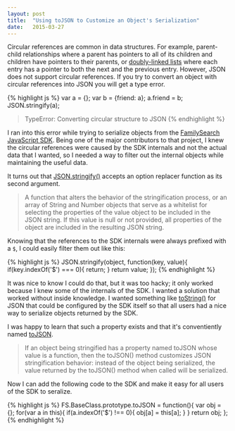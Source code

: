 ```yaml
---
layout: post
title:  "Using toJSON to Customize an Object's Serialization"
date:   2015-03-27
---
```


Circular references are common in data structures. For example, parent-child
relationships where a parent has pointers to all of its children and children
have pointers to their parents, or [doubly-linked lists][double-list] where
each entry has a pointer to both the next and the previous entry. However,
JSON does not support circular references. If you try to convert an object with
circular references into JSON you will get a type error.

{% highlight js %}
var a = {};
var b = {friend: a};
a.friend = b;
JSON.stringify(a);

> TypeError: Converting circular structure to JSON
{% endhighlight %}

I ran into this error while trying to serialize objects from the
[FamilySearch JavaScript SDK][fs-sdk]. Being one of the major contributors to
that project, I knew the circular references were caused by the SDK internals
and not the actual data that I wanted, so I needed a way to filter out the 
internal objects while maintaining the useful data.

It turns out that [JSON.stringify()][stringify] accepts an option replacer 
function as its second argument.

> A function that alters the behavior of the stringification process, or an 
> array of String and Number objects that serve as a whitelist for selecting 
> the properties of the value object to be included in the JSON string. If this 
> value is null or not provided, all properties of the object are included in
> the resulting JSON string.

Knowing that the references to the SDK internals were always prefixed with a `$`,
I could easily filter them out like this:

{% highlight js %}
JSON.stringify(object, function(key, value){
  if(key.indexOf('$') === 0){
    return;
  }
  return value;
});
{% endhighlight %}

It was nice to know I could do that, but it was too hacky; it only worked because 
I knew some of the internals of the SDK. I wanted a solution that worked without
inside knowledge. I wanted something like [toString()][tostring] for JSON that
could be configured by the SDK itself so that all users had a nice way to serialize
objects returned by the SDK.

I was happy to learn that such a property exists and that it's conventiently
named [toJSON][tojson].

> If an object being stringified has a property named toJSON whose value is a 
> function, then the toJSON() method customizes JSON stringification behavior: 
> instead of the object being serialized, the value returned by the toJSON()
> method when called will be serialized.

Now I can add the following code to the SDK and make it easy for all users of 
the SDK to seralize.

{% highlight js %}
FS.BaseClass.prototype.toJSON = function(){
  var obj = {};
  for(var a in this){
    if(a.indexOf('$') !== 0){
      obj[a] = this[a];
    }
  }
  return obj;
};
{% endhighlight %}

[fs-sdk]: https://github.com/rootsdev/familysearch-javascript-sdk
[double-list]: http://en.wikipedia.org/wiki/Doubly_linked_list
[stringify]: https://developer.mozilla.org/en-US/docs/Web/JavaScript/Reference/Global_Objects/JSON/stringify
[tostring]: https://developer.mozilla.org/en-US/docs/Web/JavaScript/Reference/Global_Objects/Object/toString
[tojson]: https://developer.mozilla.org/en-US/docs/Web/JavaScript/Reference/Global_Objects/JSON/stringify#toJSON_behavior